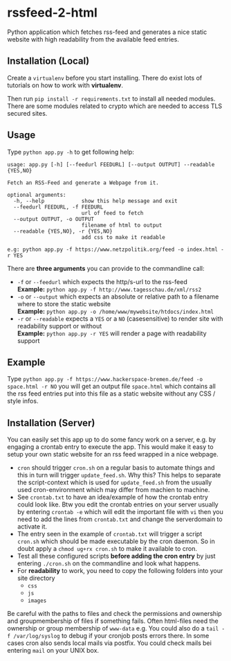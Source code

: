 # rssfeed-2-html
Python application which fetches rss-feed and generates a nice static website with high readability from the available feed entries.

## Installation (Local)

Create a `virtualenv` before you start installing. There do exist lots of tutorials on how to work with **virtualenv**.

Then run `pip install -r requirements.txt` to install all needed modules. There are some modules related to crypto which are needed to access TLS secured sites.

## Usage

Type `python app.py -h` to get following help:

```
usage: app.py [-h] [--feedurl FEEDURL] [--output OUTPUT] --readable {YES,NO}

Fetch an RSS-Feed and generate a Webpage from it.

optional arguments:
  -h, --help            show this help message and exit
  --feedurl FEEDURL, -f FEEDURL
                        url of feed to fetch
  --output OUTPUT, -o OUTPUT
                        filename of html to output
  --readable {YES,NO}, -r {YES,NO}
                        add css to make it readable

e.g: python app.py -f https://www.netzpolitik.org/feed -o index.html -r YES
```

There are **three arguments** you can provide to the commandline call:

* `-f` or `--feedurl` which expects the http/s-url to the rss-feed  
**Example:** `python app.py -f http://www.tagesschau.de/xml/rss2`
* `-o` or `--output` which expects an absolute or relative path to a filename where to store the static website  
**Example:** `python app.py -o /home/www/mywebsite/htdocs/index.html` 
* `-r` or `--readable` expects a `YES` or a `NO` (casesensitive) to render site with readability support or without  
**Example:** `python app.py -r YES` will render a page with readability support 

## Example

Type `python app.py -f https://www.hackerspace-bremen.de/feed -o space.html -r NO`
you will get an output file `space.html` which contains all the rss feed entries put into this file as a static website without any CSS / style infos.

## Installation (Server)

You can easily set this app up to do some fancy work on a server, e.g. by engaging a crontab entry to execute the app. This would make it easy to setup your own static website for an rss feed wrapped in a nice webpage.

* `cron` should trigger `cron.sh` on a regular basis to automate things and this in turn will trigger `update_feed.sh`. Why this? This helps to separate the script-context which is used for `update_feed.sh` from the usually used cron-environment which may differ from machien to machine.
* See `crontab.txt` to have an idea/example of how the crontab entry could look like. Btw you edit the crontab entries on your server usually by entering `crontab -e` which will edit the important file with `vi` then you need to add the lines from `crontab.txt` and change the serverdomain to activate it.
* The entry seen in the example of `crontab.txt` will trigger a script `cron.sh` which should be made executable by the cron daemon. So in doubt apply a `chmod ug+rx cron.sh` to make it available to cron.
* Test all these configured scripts **before adding the cron entry** by just entering `./cron.sh` on the commandline and look what happens.
* For **readability** to work, you need to copy the following folders into your site directory
  * `css`
  * `js`
  * `images`

Be careful with the paths to files and check the permissions and ownership and groupmembership of files if something fails. Often html-files need the ownership or group membership of `www-data` e.g. You could also do a `tail -f /var/log/syslog` to debug if your cronjob posts errors there. In some cases cron also sends local mails via postfix. You could check mails bei entering `mail` on your UNIX box.